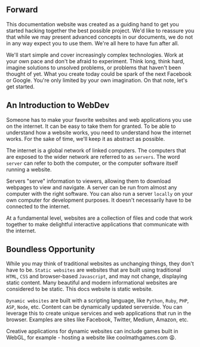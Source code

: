 ## Forward

This documentation website was created as a guiding hand to get you started hacking together the best possible project.
We'd like to reassure you that while we may present advanced concepts in our documents, we do not in any way expect
you to use them. We're all here to have fun after all.

We'll start simple and cover increasingly complex technologies. Work at your own pace and don't be afraid to experiment.
Think long, think hard, imagine solutions to unsolved problems, or problems that haven't been thought of yet.
What you create today could be spark of the next Facebook or Google. You're only limited by your own imagination.
On that note, let's get started.

## An Introduction to WebDev

Someone has to make your favorite websites and web applications you use on the internet. 
It can be easy to take them for granted. To be able to understand how a website works, 
you need to understand how the internet works.
For the sake of time, we'll keep it as abstract as possible.

The internet is a global network of linked computers. The computers that are exposed to the wider network are referred to
as `servers`. The word `server` can refer to both the computer, or the computer software itself running a website.

Servers "serve" information to viewers, allowing them to download webpages to view and navigate. A server can be run from almost any computer with the right software. You can also run a server `locally` on your own computer for development purposes. It doesn't necessarily have to be connected to the internet.

At a fundamental level, websites are a collection of files and code that work together to make delightful interactive applications that communicate with the internet.

## Boundless Opportunity

While you may think of traditional websites as unchanging things, they don't have to be. `Static websites` are websites
that are built using traditional `HTML`, `CSS` and browser-based `Javascript`, and may not change, displaying static content. Many beautiful and modern informational websites are considered to be static. This docs website is static website.

`Dynamic websites` are built with a scripting language, like `Python`, `Ruby`, `PHP`, `ASP`, `Node`, etc. Content can be dynamically updated serverside. You can leverage this to create unique services and web applications that run in the
browser. Examples are sites like Facebook, Twitter, Medium, Amazon, etc.

Creative applications for dynamic websites can include games built in WebGL, for example - hosting a website like
coolmathgames.com 😩.